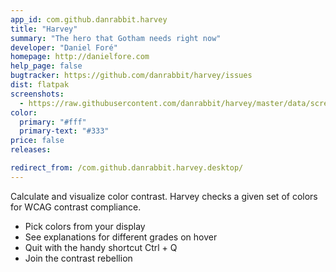 ```yaml
---
app_id: com.github.danrabbit.harvey
title: "Harvey"
summary: "The hero that Gotham needs right now"
developer: "Daniel Foré"
homepage: http://danielfore.com
help_page: false
bugtracker: https://github.com/danrabbit/harvey/issues
dist: flatpak
screenshots:
  - https://raw.githubusercontent.com/danrabbit/harvey/master/data/screenshot.png
color:
  primary: "#fff"
  primary-text: "#333"
price: false
releases:

redirect_from: /com.github.danrabbit.harvey.desktop/
---
```


<p>Calculate and visualize color contrast. Harvey checks a given set of colors for WCAG contrast compliance.</p>
<ul>
<li>Pick colors from your display</li>
<li>See explanations for different grades on hover</li>
<li>Quit with the handy shortcut Ctrl + Q</li>
<li>Join the contrast rebellion</li>
</ul>
